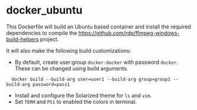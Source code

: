 # docker_ubuntu

This Dockerfile will build an Ubuntu based container and install the required dependencies to compile the https://github.com/rdp/ffmpeg-windows-build-helpers project.

It will also make the following build customizations:
* By default, create user:group `docker:docker` with password `docker`. These can be changed using build arguments.
```
  docker build --build-arg user=user1 --build-arg group=group1 --build-arg password=pass1
```
* Install and configure the Solarized theme for `ls` and `vim`.
* Set `TERM` and `PS1` to enabled the colors in terminal.
